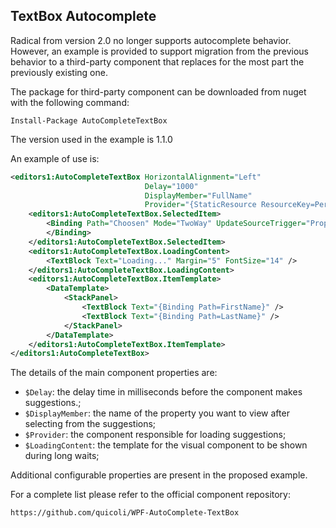 ## TextBox Autocomplete

Radical from version 2.0 no longer supports autocomplete behavior.
However, an example is provided to support migration from the previous behavior to a third-party component that replaces for the most part the previously existing one.

The package for third-party component can be downloaded from nuget with the following command:

`Install-Package AutoCompleteTextBox`

The version used in the example is 1.1.0

An example of use is:

```xml
<editors1:AutoCompleteTextBox HorizontalAlignment="Left"
                              Delay="1000"
                              DisplayMember="FullName"
                              Provider="{StaticResource ResourceKey=PersonSuggestionProvider}">
    <editors1:AutoCompleteTextBox.SelectedItem>
        <Binding Path="Choosen" Mode="TwoWay" UpdateSourceTrigger="PropertyChanged" ValidatesOnDataErrors="True">
        </Binding>
    </editors1:AutoCompleteTextBox.SelectedItem>
    <editors1:AutoCompleteTextBox.LoadingContent>
        <TextBlock Text="Loading..." Margin="5" FontSize="14" />
    </editors1:AutoCompleteTextBox.LoadingContent>
    <editors1:AutoCompleteTextBox.ItemTemplate>
        <DataTemplate>
            <StackPanel>
                <TextBlock Text="{Binding Path=FirstName}" />
                <TextBlock Text="{Binding Path=LastName}" />
            </StackPanel>
        </DataTemplate>
    </editors1:AutoCompleteTextBox.ItemTemplate>
</editors1:AutoCompleteTextBox>
```
The details of the main component properties are:

* `$Delay`: the delay time in milliseconds before the component makes suggestions.;
* `$DisplayMember`: the name of the property you want to view after selecting from the suggestions;
* `$Provider`: the component responsible for loading suggestions;
* `$LoadingContent`: the template for the visual component to be shown during long waits;

Additional configurable properties are present in the proposed example.

For a complete list please refer to the official component repository:

`https://github.com/quicoli/WPF-AutoComplete-TextBox`